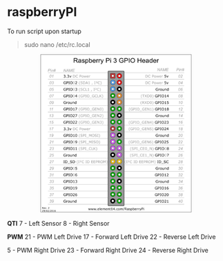 # raspberryPI

To run script upon startup
> sudo nano /etc/rc.local

<p align="center">
  <img src="pi3_gpio.png" width="350" alt="pinout">
</p>

__QTI__
7 - Left Sensor
8 - Right Sensor

__PWM__
21 - PWM Left Drive
17 - Forward Left Drive
22 - Reverse Left Drive

5 - PWM Right Drive
23 - Forward Right Drive
24 - Reverse Right Drive
